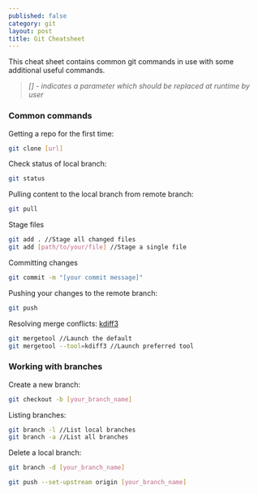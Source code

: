 ```yaml
---
published: false
category: git
layout: post
title: Git Cheatsheet
---
```

This cheat sheet contains common git commands in use with some additional useful commands.

> *[] - indicates a parameter which should be replaced at runtime by user*

### Common commands
Getting a repo for the first time:
```bash
git clone [url]
```

Check status of local branch:
```bash
git status
```

Pulling content to the local branch from remote branch:
```bash
git pull
```

Stage files
```bash
git add . //Stage all changed files
git add [path/to/your/file] //Stage a single file
```

Committing changes
```bash
git commit -m "[your commit message]"
```

Pushing your changes to the remote branch:
```bash
git push
```

Resolving merge conflicts: [kdiff3](http://kdiff3.sourceforge.net/)
```bash
git mergetool //Launch the default
git mergetool --tool=kdiff3 //Launch preferred tool
```

### Working with branches

Create a new branch:
```bash
git checkout -b [your_branch_name]
```

Listing branches:
```bash
git branch -l //List local branches
git branch -a //List all branches
```

Delete a local branch:
```bash
git branch -d [your_branch_name]
```
```bash
git push --set-upstream origin [your_branch_name]
```
